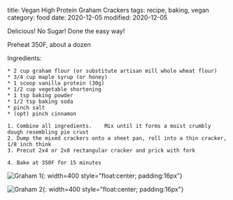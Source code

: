 title: Vegan High Protein Graham Crackers
tags: recipe, baking, vegan
category: food
date: 2020-12-05
modified: 2020-12-05

Delicious! No Sugar! Done the easy way!

Preheat 350F, about a dozen

Ingredients: 

    * 2 cup graham flour (or substitute artisan mill whole wheat flour) 
    * 3/4 cup maple syrup (or honey) 
    * 1 scoop vanilla protein (30g) 
    * 1/2 cup vegetable shortening 
    * 1 tsp baking powder 
    * 1/2 tsp baking soda 
    * pinch salt 
    * (opt) pinch cinnamon  

    1. Combine all ingredients.    Mix until it forms a moist crumbly dough resembling pie crust 
    2. Dump the mixed crackers onto a sheet pan, roll into a thin cracker, 1/8 inch think 
    3. Precut 2x4 or 2x8 rectangular cracker and prick with fork 

    4. Bake at 350F for 15 minutes


![Graham 1]({static}/images/IMG_2820.JPG){: width=400 style="float:center; padding:16px"}

![Graham 2]({static}/images/IMG_2819.JPG){: width=400 style="float:center; padding:16px"}
